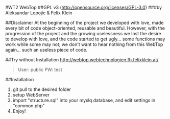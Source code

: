 #WT2 WebTop
##GPL v3 (http://opensource.org/licenses/GPL-3.0)
###by Aleksandar Lepojic & Felix Klein

##Disclaimer
At the beginning of the project we developed with love, made every bit of code object-oriented, reusable and beautiful. However, with the progression of the project and the growing uselessness we lost the desire to develop with love, and the code started to get ugly... some functions may work while some may not; we don't want to hear nothing from this WebTop again... such an useless piece of code.

##Try without Installation
http://webtop.webtechnologien.fh.felixklein.at/

> User: public
> PW:	test

##Installation
1. git pull to the desired folder
2. setup WebServer
3. import "structure.sql" into your myslq database, and edit settings in "common.php"
4. Enjoy!
